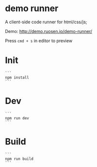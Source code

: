 demo runner
=======================
A client-side code runner for html/css/js;

Demo: http://demo.ruosen.io/demo-runner/

Press `cmd + s` in editor to preview


# Init

    ```
    npm install
    ```
    
# Dev

    ```
    npm run dev
    ```

# Build

    ```
    npm run build
    ```